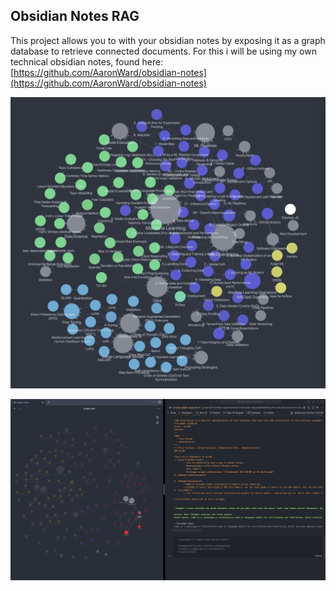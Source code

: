 ## Obsidian Notes RAG

This project allows you to with your obsidian notes by exposing it as a graph database to retrieve connected documents. For this i will be using my own technical obsidian notes, found here: [https://github.com/AaronWard/obsidian-notes](https://github.com/AaronWard/obsidian-notes)

<img src='../../resources/img/graph.png'></img>



<img src='../../resources/img/graphql.png'></img>

